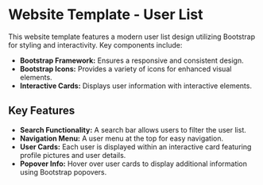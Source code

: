 # Website Template - User List

This website template features a modern user list design utilizing Bootstrap for styling and interactivity. Key components include:

- **Bootstrap Framework:** Ensures a responsive and consistent design.
- **Bootstrap Icons:** Provides a variety of icons for enhanced visual elements.
- **Interactive Cards:** Displays user information with interactive elements.

## Key Features

- **Search Functionality:** A search bar allows users to filter the user list.
- **Navigation Menu:** A user menu at the top for easy navigation.
- **User Cards:** Each user is displayed within an interactive card featuring profile pictures and user details.
- **Popover Info:** Hover over user cards to display additional information using Bootstrap popovers.